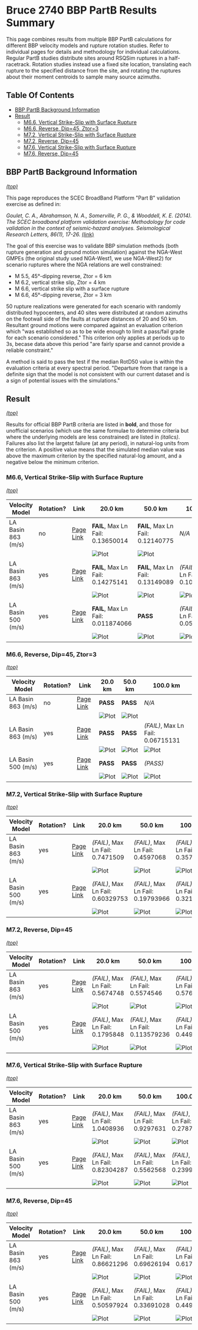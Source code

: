 # Bruce 2740 BBP PartB Results Summary

This page combines results from multiple BBP PartB calculations for different BBP velocity models and rupture rotation studies. Refer to individual pages for details and methodology for individual calculations. Regular PartB studies distribute sites around RSQSim ruptures in a half-racetrack. Rotation studies instead use a fixed site location, translating each rupture to the specified distance from the site, and rotating the ruptures about their moment centroids to sample many source azimuths.

## Table Of Contents
* [BBP PartB Background Information](#bbp-partb-background-information)
* [Result](#result)
  * [M6.6, Vertical Strike-Slip with Surface Rupture](#m66-vertical-strike-slip-with-surface-rupture)
  * [M6.6, Reverse, Dip=45, Ztor=3](#m66-reverse-dip45-ztor3)
  * [M7.2, Vertical Strike-Slip with Surface Rupture](#m72-vertical-strike-slip-with-surface-rupture)
  * [M7.2, Reverse, Dip=45](#m72-reverse-dip45)
  * [M7.6, Vertical Strike-Slip with Surface Rupture](#m76-vertical-strike-slip-with-surface-rupture)
  * [M7.6, Reverse, Dip=45](#m76-reverse-dip45)
## BBP PartB Background Information
*[(top)](#table-of-contents)*

This page reproduces the SCEC BroadBand Platform "Part B" validation exercise as defined in:

*Goulet, C. A., Abrahamson, N. A., Somerville, P. G., & Wooddell, K. E. (2014). The SCEC broadband platform validation exercise: Methodology for code validation in the context of seismic‐hazard analyses. Seismological Research Letters, 86(1), 17-26.* [(link)](https://pubs.geoscienceworld.org/ssa/srl/article/86/1/17/315438/the-scec-broadband-platform-validation-exercise)

The goal of this exercise was to validate BBP simulation methods (both rupture generation and ground motion simulation) against the NGA-West GMPEs (the original study used NGA-West1, we use NGA-West2) for scenario ruptures where the NGA relations are well constrained:

* M 5.5, 45°-dipping reverse, Ztor = 6 km
* M 6.2, vertical strike slip, Ztor = 4 km
* M 6.6, vertical strike slip with a surface rupture
* M 6.6, 45°-dipping reverse, Ztor = 3 km

50 rupture realizations were generated for each scenario with randomly distributed hypocenters, and 40 sites were distributed at random azimuths on the footwall side of the faults at rupture distances of 20 and 50 km. Resultant ground motions were compared against an evaluation criterion which "was established so as to be wide enough to limit a pass/fail grade for each scenario considered." This criterion only applies at periods up to 3s, becase data above this period "are fairly sparse and cannot provide a reliable constraint."

A method is said to pass the test if the median RotD50 value is within the evaluation criteria at every spectral period. "Departure from that range is a definite sign that the model is not consistent with our current dataset and is a sign of potential issues with the simulations."

## Result
*[(top)](#table-of-contents)*

Results for official BBP PartB criteria are listed in **bold**, and those for unofficial scenarios (which use the same formulae to determine criteria but where the underlying models are less constrained) are listed in *(italics)*. Failures also list the largetst failure (at any period), in natural-log units from the criterion. A positive value means that the simulated median value was above the maximum criterion by the specified natural-log amount, and a negative below the minimum criterion.

### M6.6, Vertical Strike-Slip with Surface Rupture
*[(top)](#table-of-contents)*

| Velocity Model | Rotation? | Link | 20.0 km | 50.0 km | 100.0 km |
|-----|-----|-----|-----|-----|-----|
| LA Basin 863 (m/s) | no | [Page Link](../bbp_LA_BASIN_863/bbp_part_b) | **FAIL**, Max Ln Fail: 0.13650014 | **FAIL**, Max Ln Fail: 0.12140775 | *N/A* |
|  |  |  | ![Plot](../bbp_LA_BASIN_863/bbp_part_b/resources/m6p6_vert_ss_surface_20km.png) | ![Plot](../bbp_LA_BASIN_863/bbp_part_b/resources/m6p6_vert_ss_surface_50km.png) |  |
| LA Basin 863 (m/s) | yes | [Page Link](../bbp_LA_BASIN_863/rotated_ruptures_m6p6_vert_ss_surface) | **FAIL**, Max Ln Fail: 0.14275141 | **FAIL**, Max Ln Fail: 0.13149089 | *(FAIL)*, Max Ln Fail: 0.104355216 |
|  |  |  | ![Plot](../bbp_LA_BASIN_863/rotated_ruptures_m6p6_vert_ss_surface/resources/bbp_partB_m6p6_vert_ss_surface_20km.png) | ![Plot](../bbp_LA_BASIN_863/rotated_ruptures_m6p6_vert_ss_surface/resources/bbp_partB_m6p6_vert_ss_surface_50km.png) | ![Plot](../bbp_LA_BASIN_863/rotated_ruptures_m6p6_vert_ss_surface/resources/bbp_partB_m6p6_vert_ss_surface_100km.png) |
| LA Basin 500 (m/s) | yes | [Page Link](../bbp_LA_BASIN_500/rotated_ruptures_m6p6_vert_ss_surface) | **FAIL**, Max Ln Fail: 0.011874066 | **PASS** | *(FAIL)*, Max Ln Fail: 0.059676986 |
|  |  |  | ![Plot](../bbp_LA_BASIN_500/rotated_ruptures_m6p6_vert_ss_surface/resources/bbp_partB_m6p6_vert_ss_surface_20km.png) | ![Plot](../bbp_LA_BASIN_500/rotated_ruptures_m6p6_vert_ss_surface/resources/bbp_partB_m6p6_vert_ss_surface_50km.png) | ![Plot](../bbp_LA_BASIN_500/rotated_ruptures_m6p6_vert_ss_surface/resources/bbp_partB_m6p6_vert_ss_surface_100km.png) |

### M6.6, Reverse, Dip=45, Ztor=3
*[(top)](#table-of-contents)*

| Velocity Model | Rotation? | Link | 20.0 km | 50.0 km | 100.0 km |
|-----|-----|-----|-----|-----|-----|
| LA Basin 863 (m/s) | no | [Page Link](../bbp_LA_BASIN_863/bbp_part_b) | **PASS** | **PASS** | *N/A* |
|  |  |  | ![Plot](../bbp_LA_BASIN_863/bbp_part_b/resources/m6p6_reverse_20km.png) | ![Plot](../bbp_LA_BASIN_863/bbp_part_b/resources/m6p6_reverse_50km.png) |  |
| LA Basin 863 (m/s) | yes | [Page Link](../bbp_LA_BASIN_863/rotated_ruptures_m6p6_reverse) | **PASS** | **PASS** | *(FAIL)*, Max Ln Fail: 0.06715131 |
|  |  |  | ![Plot](../bbp_LA_BASIN_863/rotated_ruptures_m6p6_reverse/resources/bbp_partB_m6p6_reverse_20km.png) | ![Plot](../bbp_LA_BASIN_863/rotated_ruptures_m6p6_reverse/resources/bbp_partB_m6p6_reverse_50km.png) | ![Plot](../bbp_LA_BASIN_863/rotated_ruptures_m6p6_reverse/resources/bbp_partB_m6p6_reverse_100km.png) |
| LA Basin 500 (m/s) | yes | [Page Link](../bbp_LA_BASIN_500/rotated_ruptures_m6p6_reverse) | **PASS** | **PASS** | *(PASS)* |
|  |  |  | ![Plot](../bbp_LA_BASIN_500/rotated_ruptures_m6p6_reverse/resources/bbp_partB_m6p6_reverse_20km.png) | ![Plot](../bbp_LA_BASIN_500/rotated_ruptures_m6p6_reverse/resources/bbp_partB_m6p6_reverse_50km.png) | ![Plot](../bbp_LA_BASIN_500/rotated_ruptures_m6p6_reverse/resources/bbp_partB_m6p6_reverse_100km.png) |

### M7.2, Vertical Strike-Slip with Surface Rupture
*[(top)](#table-of-contents)*

| Velocity Model | Rotation? | Link | 20.0 km | 50.0 km | 100.0 km |
|-----|-----|-----|-----|-----|-----|
| LA Basin 863 (m/s) | yes | [Page Link](../bbp_LA_BASIN_863/rotated_ruptures_m7p2_vert_ss_surface) | *(FAIL)*, Max Ln Fail: 0.7471509 | *(FAIL)*, Max Ln Fail: 0.4597068 | *(FAIL)*, Max Ln Fail: 0.35701582 |
|  |  |  | ![Plot](../bbp_LA_BASIN_863/rotated_ruptures_m7p2_vert_ss_surface/resources/bbp_partB_m7p2_vert_ss_surface_20km.png) | ![Plot](../bbp_LA_BASIN_863/rotated_ruptures_m7p2_vert_ss_surface/resources/bbp_partB_m7p2_vert_ss_surface_50km.png) | ![Plot](../bbp_LA_BASIN_863/rotated_ruptures_m7p2_vert_ss_surface/resources/bbp_partB_m7p2_vert_ss_surface_100km.png) |
| LA Basin 500 (m/s) | yes | [Page Link](../bbp_LA_BASIN_500/rotated_ruptures_m7p2_vert_ss_surface) | *(FAIL)*, Max Ln Fail: 0.60329753 | *(FAIL)*, Max Ln Fail: 0.19793966 | *(FAIL)*, Max Ln Fail: 0.32142922 |
|  |  |  | ![Plot](../bbp_LA_BASIN_500/rotated_ruptures_m7p2_vert_ss_surface/resources/bbp_partB_m7p2_vert_ss_surface_20km.png) | ![Plot](../bbp_LA_BASIN_500/rotated_ruptures_m7p2_vert_ss_surface/resources/bbp_partB_m7p2_vert_ss_surface_50km.png) | ![Plot](../bbp_LA_BASIN_500/rotated_ruptures_m7p2_vert_ss_surface/resources/bbp_partB_m7p2_vert_ss_surface_100km.png) |

### M7.2, Reverse, Dip=45
*[(top)](#table-of-contents)*

| Velocity Model | Rotation? | Link | 20.0 km | 50.0 km | 100.0 km |
|-----|-----|-----|-----|-----|-----|
| LA Basin 863 (m/s) | yes | [Page Link](../bbp_LA_BASIN_863/rotated_ruptures_m7p2_reverse) | *(FAIL)*, Max Ln Fail: 0.5674748 | *(FAIL)*, Max Ln Fail: 0.5574546 | *(FAIL)*, Max Ln Fail: 0.57699585 |
|  |  |  | ![Plot](../bbp_LA_BASIN_863/rotated_ruptures_m7p2_reverse/resources/bbp_partB_m7p2_reverse_20km.png) | ![Plot](../bbp_LA_BASIN_863/rotated_ruptures_m7p2_reverse/resources/bbp_partB_m7p2_reverse_50km.png) | ![Plot](../bbp_LA_BASIN_863/rotated_ruptures_m7p2_reverse/resources/bbp_partB_m7p2_reverse_100km.png) |
| LA Basin 500 (m/s) | yes | [Page Link](../bbp_LA_BASIN_500/rotated_ruptures_m7p2_reverse) | *(FAIL)*, Max Ln Fail: 0.1795848 | *(FAIL)*, Max Ln Fail: 0.113579236 | *(FAIL)*, Max Ln Fail: 0.44994405 |
|  |  |  | ![Plot](../bbp_LA_BASIN_500/rotated_ruptures_m7p2_reverse/resources/bbp_partB_m7p2_reverse_20km.png) | ![Plot](../bbp_LA_BASIN_500/rotated_ruptures_m7p2_reverse/resources/bbp_partB_m7p2_reverse_50km.png) | ![Plot](../bbp_LA_BASIN_500/rotated_ruptures_m7p2_reverse/resources/bbp_partB_m7p2_reverse_100km.png) |

### M7.6, Vertical Strike-Slip with Surface Rupture
*[(top)](#table-of-contents)*

| Velocity Model | Rotation? | Link | 20.0 km | 50.0 km | 100.0 km |
|-----|-----|-----|-----|-----|-----|
| LA Basin 863 (m/s) | yes | [Page Link](../bbp_LA_BASIN_863/rotated_ruptures_m7p6_vert_ss_surface) | *(FAIL)*, Max Ln Fail: 1.0408936 | *(FAIL)*, Max Ln Fail: 0.9297631 | *(FAIL)*, Max Ln Fail: 0.2787134 |
|  |  |  | ![Plot](../bbp_LA_BASIN_863/rotated_ruptures_m7p6_vert_ss_surface/resources/bbp_partB_m7p6_vert_ss_surface_20km.png) | ![Plot](../bbp_LA_BASIN_863/rotated_ruptures_m7p6_vert_ss_surface/resources/bbp_partB_m7p6_vert_ss_surface_50km.png) | ![Plot](../bbp_LA_BASIN_863/rotated_ruptures_m7p6_vert_ss_surface/resources/bbp_partB_m7p6_vert_ss_surface_100km.png) |
| LA Basin 500 (m/s) | yes | [Page Link](../bbp_LA_BASIN_500/rotated_ruptures_m7p6_vert_ss_surface) | *(FAIL)*, Max Ln Fail: 0.82304287 | *(FAIL)*, Max Ln Fail: 0.5562568 | *(FAIL)*, Max Ln Fail: 0.23997748 |
|  |  |  | ![Plot](../bbp_LA_BASIN_500/rotated_ruptures_m7p6_vert_ss_surface/resources/bbp_partB_m7p6_vert_ss_surface_20km.png) | ![Plot](../bbp_LA_BASIN_500/rotated_ruptures_m7p6_vert_ss_surface/resources/bbp_partB_m7p6_vert_ss_surface_50km.png) | ![Plot](../bbp_LA_BASIN_500/rotated_ruptures_m7p6_vert_ss_surface/resources/bbp_partB_m7p6_vert_ss_surface_100km.png) |

### M7.6, Reverse, Dip=45
*[(top)](#table-of-contents)*

| Velocity Model | Rotation? | Link | 20.0 km | 50.0 km | 100.0 km |
|-----|-----|-----|-----|-----|-----|
| LA Basin 863 (m/s) | yes | [Page Link](../bbp_LA_BASIN_863/rotated_ruptures_m7p6_reverse) | *(FAIL)*, Max Ln Fail: 0.86621296 | *(FAIL)*, Max Ln Fail: 0.69626194 | *(FAIL)*, Max Ln Fail: 0.6172617 |
|  |  |  | ![Plot](../bbp_LA_BASIN_863/rotated_ruptures_m7p6_reverse/resources/bbp_partB_m7p6_reverse_20km.png) | ![Plot](../bbp_LA_BASIN_863/rotated_ruptures_m7p6_reverse/resources/bbp_partB_m7p6_reverse_50km.png) | ![Plot](../bbp_LA_BASIN_863/rotated_ruptures_m7p6_reverse/resources/bbp_partB_m7p6_reverse_100km.png) |
| LA Basin 500 (m/s) | yes | [Page Link](../bbp_LA_BASIN_500/rotated_ruptures_m7p6_reverse) | *(FAIL)*, Max Ln Fail: 0.50597924 | *(FAIL)*, Max Ln Fail: 0.33691028 | *(FAIL)*, Max Ln Fail: 0.44983956 |
|  |  |  | ![Plot](../bbp_LA_BASIN_500/rotated_ruptures_m7p6_reverse/resources/bbp_partB_m7p6_reverse_20km.png) | ![Plot](../bbp_LA_BASIN_500/rotated_ruptures_m7p6_reverse/resources/bbp_partB_m7p6_reverse_50km.png) | ![Plot](../bbp_LA_BASIN_500/rotated_ruptures_m7p6_reverse/resources/bbp_partB_m7p6_reverse_100km.png) |

